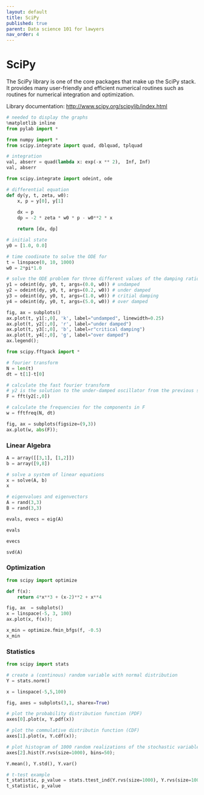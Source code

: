 ```yaml
---
layout: default
title: SciPy
published: true
parent: Data science 101 for lawyers
nav_order: 4
---
```


# SciPy

The SciPy library is one of the core packages that make up the SciPy stack. It provides many user-friendly and efficient numerical routines such as routines for numerical integration and optimization.

Library documentation: <a>http://www.scipy.org/scipylib/index.html</a>


```python
# needed to display the graphs
%matplotlib inline
from pylab import *
```


```python
from numpy import *
from scipy.integrate import quad, dblquad, tplquad
```


```python
# integration
val, abserr = quad(lambda x: exp(-x ** 2),  Inf, Inf)
val, abserr
```


```python
from scipy.integrate import odeint, ode
```


```python
# differential equation
def dy(y, t, zeta, w0):
    x, p = y[0], y[1]
    
    dx = p
    dp = -2 * zeta * w0 * p - w0**2 * x

    return [dx, dp]

# initial state
y0 = [1.0, 0.0]

# time coodinate to solve the ODE for
t = linspace(0, 10, 1000)
w0 = 2*pi*1.0

# solve the ODE problem for three different values of the damping ratio
y1 = odeint(dy, y0, t, args=(0.0, w0)) # undamped
y2 = odeint(dy, y0, t, args=(0.2, w0)) # under damped
y3 = odeint(dy, y0, t, args=(1.0, w0)) # critial damping
y4 = odeint(dy, y0, t, args=(5.0, w0)) # over damped

fig, ax = subplots()
ax.plot(t, y1[:,0], 'k', label="undamped", linewidth=0.25)
ax.plot(t, y2[:,0], 'r', label="under damped")
ax.plot(t, y3[:,0], 'b', label=r"critical damping")
ax.plot(t, y4[:,0], 'g', label="over damped")
ax.legend();
```


```python
from scipy.fftpack import *
```


```python
# fourier transform
N = len(t)
dt = t[1]-t[0]

# calculate the fast fourier transform
# y2 is the solution to the under-damped oscillator from the previous section
F = fft(y2[:,0]) 

# calculate the frequencies for the components in F
w = fftfreq(N, dt)

fig, ax = subplots(figsize=(9,3))
ax.plot(w, abs(F));
```

### Linear Algebra


```python
A = array([[3,1], [1,2]])
b = array([9,8])
```


```python
# solve a system of linear equations
x = solve(A, b)
x
```


```python
# eigenvalues and eigenvectors
A = rand(3,3)
B = rand(3,3)

evals, evecs = eig(A)

evals
```


```python
evecs
```


```python
svd(A)
```

### Optimization


```python
from scipy import optimize
```


```python
def f(x):
    return 4*x**3 + (x-2)**2 + x**4

fig, ax  = subplots()
x = linspace(-5, 3, 100)
ax.plot(x, f(x));
```


```python
x_min = optimize.fmin_bfgs(f, -0.5)
x_min
```

### Statistics


```python
from scipy import stats
```


```python
# create a (continous) random variable with normal distribution
Y = stats.norm()

x = linspace(-5,5,100)

fig, axes = subplots(3,1, sharex=True)

# plot the probability distribution function (PDF)
axes[0].plot(x, Y.pdf(x))

# plot the commulative distributin function (CDF)
axes[1].plot(x, Y.cdf(x));

# plot histogram of 1000 random realizations of the stochastic variable Y
axes[2].hist(Y.rvs(size=1000), bins=50);
```


```python
Y.mean(), Y.std(), Y.var()
```


```python
# t-test example
t_statistic, p_value = stats.ttest_ind(Y.rvs(size=1000), Y.rvs(size=1000))
t_statistic, p_value
```


```python

```
